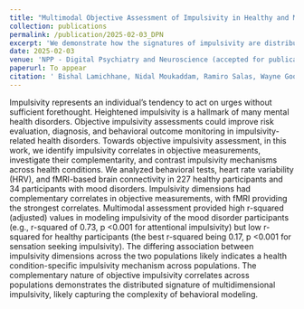 ```yaml
---
title: "Multimodal Objective Assessment of Impulsivity in Healthy and Mood Disorder Participants"
collection: publications
permalink: /publication/2025-02-03_DPN
excerpt: 'We demonstrate how the signatures of impulsivity are distributed across multiple body systems in healthy and mood disorder participants.'
date: 2025-02-03
venue: 'NPP - Digital Psychiatry and Neuroscience (accepted for publication)'
paperurl: To appear
citation: ' Bishal Lamichhane, Nidal Moukaddam, Ramiro Salas, Wayne Goodman, and Ashutosh Sabharwal (2025), ''Multimodal Objective Assessment of Impulsivity in Healthy and Mood Disorder Participants", NPP - Digital Psychiatry and Neuroscience.'
---
```

Impulsivity represents an individual’s tendency to act on urges without sufficient forethought. Heightened impulsivity is a hallmark of many mental health disorders. Objective impulsivity assessments could improve risk evaluation, diagnosis, and behavioral outcome monitoring in impulsivity-related health disorders. Towards objective impulsivity assessment, in this work, we identify impulsivity correlates in objective measurements, investigate their complementarity, and contrast impulsivity mechanisms across health conditions. We analyzed behavioral tests, heart rate variability (HRV), and fMRI-based brain connectivity in 227 healthy participants and 34 participants with mood disorders. Impulsivity dimensions had complementary correlates in objective measurements, with fMRI providing the strongest correlates. Multimodal assessment provided high r-squared (adjusted) values in modeling impulsivity of the mood disorder participants (e.g., r-squared of 0.73, p <0.001 for attentional impulsivity) but low r-squared for healthy participants (the best r-squared being 0.17, p <0.001 for sensation seeking impulsivity). The differing association between impulsivity dimensions across the two populations likely indicates a health condition-specific impulsivity mechanism across populations. The complementary nature of objective impulsivity correlates across populations demonstrates the distributed signature of multidimensional impulsivity, likely capturing the complexity of behavioral modeling.